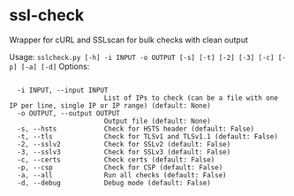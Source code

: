 # ssl-check
Wrapper for cURL and SSLscan for bulk checks with clean output

Usage: `sslcheck.py [-h] -i INPUT -o OUTPUT [-s] [-t] [-2] [-3] [-c] [-p] [-a] [-d]`
Options:
```

  -i INPUT, --input INPUT
                        List of IPs to check (can be a file with one IP per line, single IP or IP range) (default: None)
  -o OUTPUT, --output OUTPUT
                        Output file (default: None)
  -s, --hsts            Check for HSTS header (default: False)
  -t, --tls             Check for TLSv1 and TLSv1.1 (default: False)
  -2, --sslv2           Check for SSLv2 (default: False)
  -3, --sslv3           Check for SSLv3 (default: False)
  -c, --certs           Check certs (default: False)
  -p, --csp             Check for CSP (default: False)
  -a, --all             Run all checks (default: False)
  -d, --debug           Debug mode (default: False)

```
